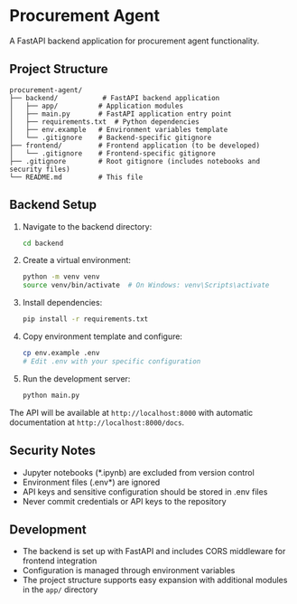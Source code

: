 # Procurement Agent

A FastAPI backend application for procurement agent functionality.

## Project Structure

```
procurement-agent/
├── backend/           # FastAPI backend application
│   ├── app/          # Application modules
│   ├── main.py       # FastAPI application entry point
│   ├── requirements.txt  # Python dependencies
│   ├── env.example   # Environment variables template
│   └── .gitignore    # Backend-specific gitignore
├── frontend/         # Frontend application (to be developed)
│   └── .gitignore    # Frontend-specific gitignore
├── .gitignore        # Root gitignore (includes notebooks and security files)
└── README.md         # This file
```

## Backend Setup

1. Navigate to the backend directory:
   ```bash
   cd backend
   ```

2. Create a virtual environment:
   ```bash
   python -m venv venv
   source venv/bin/activate  # On Windows: venv\Scripts\activate
   ```

3. Install dependencies:
   ```bash
   pip install -r requirements.txt
   ```

4. Copy environment template and configure:
   ```bash
   cp env.example .env
   # Edit .env with your specific configuration
   ```

5. Run the development server:
   ```bash
   python main.py
   ```

The API will be available at `http://localhost:8000` with automatic documentation at `http://localhost:8000/docs`.

## Security Notes

- Jupyter notebooks (*.ipynb) are excluded from version control
- Environment files (.env*) are ignored
- API keys and sensitive configuration should be stored in .env files
- Never commit credentials or API keys to the repository

## Development

- The backend is set up with FastAPI and includes CORS middleware for frontend integration
- Configuration is managed through environment variables
- The project structure supports easy expansion with additional modules in the `app/` directory
